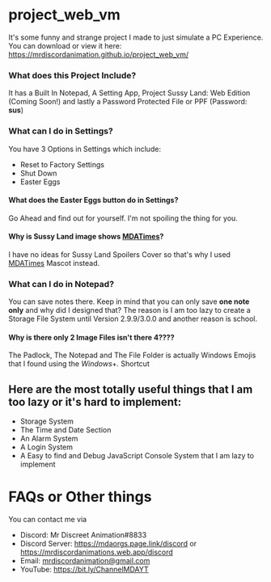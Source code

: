 # project_web_vm
It's some funny and strange project I made to just simulate a PC Experience.
You can download or view it here: https://mrdiscordanimation.github.io/project_web_vm/
### What does this Project Include?
It has a Built In Notepad, A Setting App, Project Sussy Land: Web Edition (Coming Soon!) and lastly a Password Protected File or PPF (Password: **sus**)
### What can I do in Settings?
You have 3 Options in Settings which include:
- Reset to Factory Settings
- Shut Down
- Easter Eggs
#### What does the Easter Eggs button do in Settings?
Go Ahead and find out for yourself. I'm not spoiling the thing for you.
#### Why is Sussy Land image shows [MDATimes](https://cdn.mrdiscord.repl.co/mdatimes.html)?
I have no ideas for Sussy Land Spoilers Cover so that's why I used [MDATimes](https://cdn.mrdiscord.repl.co/mdatimes.html) Mascot instead.
### What can I do in Notepad?
You can save notes there. Keep in mind that you can only save **one note only** and why did I designed that?
The reason is I am too lazy to create a Storage File System until Version 2.9.9/3.0.0 and another reason is school.
#### Why is there only 2 Image Files isn't there 4????
The Padlock, The Notepad and The File Folder is actually Windows Emojis that I found using the *Windows*+*.* Shortcut

## Here are the most totally useful things that I am too lazy or it's hard to implement:
- Storage System
- The Time and Date Section
- An Alarm System
- A Login System
- A Easy to find and Debug JavaScript Console System that I am lazy to implement

# FAQs or Other things
You can contact me via
- Discord: Mr Discreet Animation#8833
- Discord Server: https://mdaorgs.page.link/discord or https://mrdiscordanimations.web.app/discord
- Email: mrdiscordanimation@gmail.com
- YouTube: https://bit.ly/ChannelMDAYT
